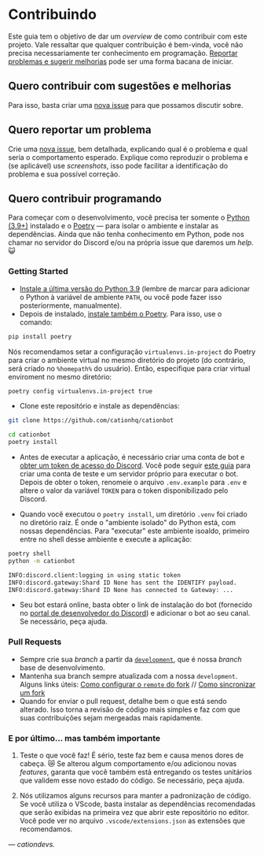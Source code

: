 # Contribuindo

Este guia tem o objetivo de dar um *overview* de como contribuir com este projeto. Vale ressaltar que qualquer contribuição é bem-vinda, você não precisa necessariamente ter conhecimento em programação. [Reportar problemas e sugerir melhorias][1] pode ser uma forma bacana de iniciar.

## Quero contribuir com sugestões e melhorias

Para isso, basta criar uma [nova issue][1] para que possamos discutir sobre.

## Quero reportar um problema

Crie uma [nova issue][1], bem detalhada, explicando qual é o problema e qual seria o comportamento esperado. Explique como reproduzir o problema e (se aplicável) use *screenshots*, isso pode facilitar a identificação do problema e sua possível correção.

## Quero contribuir programando

Para começar com o desenvolvimento, você precisa ter somente o [Python (3.9+)][2] instalado e o [Poetry][3] — para isolar o ambiente e instalar as dependências. Ainda que não tenha conhecimento em Python, pode nos chamar no servidor do Discord e/ou na própria issue que daremos um *help*. 😺

### Getting Started

- [Instale a última versão do Python 3.9][2] (lembre de marcar para adicionar o Python à variável de ambiente `PATH`, ou você pode fazer isso posteriormente, manualmente).
- Depois de instalado, [instale também o Poetry][3]. Para isso, use o comando:

```sh
pip install poetry
```

Nós recomendamos setar a configuração `virtualenvs.in-project` do Poetry para criar o ambiente virtual no mesmo diretório do projeto (do contrário, será criado no `%homepath%` do usuário). Então, especifique para criar virtual enviroment no mesmo diretório:

```sh
poetry config virtualenvs.in-project true
```

- Clone este repositório e instale as dependências:

```sh
git clone https://github.com/cationhq/cationbot

cd cationbot
poetry install
```

- Antes de executar a aplicação, é necessário criar uma conta de bot e [obter um token de acesso do Discord][5]. Você pode seguir [este guia][6] para criar uma conta de teste e um servidor próprio para executar o bot. Depois de obter o token, renomeie o arquivo `.env.example` para `.env` e altere o valor da variável `TOKEN` para o token disponibilizado pelo Discord.

- Quando você executou o `poetry install`, um diretório `.venv` foi criado no diretório raiz. É onde o "ambiente isolado" do Python está, com nossas dependências. Para "executar" este ambiente isoaldo, primeiro entre no shell desse ambiente e execute a aplicação:

```sh
poetry shell
python -m cationbot

INFO:discord.client:logging in using static token
INFO:discord.gateway:Shard ID None has sent the IDENTIFY payload.
INFO:discord.gateway:Shard ID None has connected to Gateway: ...
```

- Seu bot estará online, basta obter o link de instalação do bot (fornecido no [portal de desenvolvedor do Discord][5]) e adicionar o bot ao seu canal. Se necessário, peça ajuda.

### Pull Requests

- Sempre crie sua *branch* a partir da [`development`][7], que é nossa *branch* base de desenvolvimento.
- Mantenha sua branch sempre atualizada com a nossa `development`. Alguns links úteis: [Como configurar o `remote` do fork](https://docs.github.com/pt/github/collaborating-with-issues-and-pull-requests/configuring-a-remote-for-a-fork) // [Como sincronizar um fork](https://docs.github.com/pt/github/collaborating-with-issues-and-pull-requests/syncing-a-fork)
- Quando for enviar o pull request, detalhe bem o que está sendo alterado. Isso torna a revisão de código mais simples e faz com que suas contribuições sejam mergeadas mais rapidamente.

### E por último... mas também importante

1. Teste o que você faz! É sério, teste faz bem e causa menos dores de cabeça. 😿 Se alterou algum comportamento e/ou adicionou novas *features*, garanta que você também está entregando os testes unitários que validem esse novo estado do código. Se necessário, peça ajuda.

2. Nós utilizamos alguns recursos para manter a padronização de código. Se você utiliza o VScode, basta instalar as dependências recomendadas que serão exibidas na primeira vez que abrir este repositório no editor. Você pode ver no arquivo `.vscode/extensions.json` as extensões que recomendamos.

*— cationdevs.*

[1]:https://github.com/cationhq/cationbot/issues
[2]:https://www.python.org/downloads/
[3]:https://python-poetry.org/docs/#installation
[4]:https://python-poetry.org/docs/configuration/#virtualenvsin-project-boolean
[5]:https://discord.com/developers/applications
[6]:https://discordpy.readthedocs.io/en/latest/discord.html
[7]:https://github.com/cationhq/cationbot/tree/development
